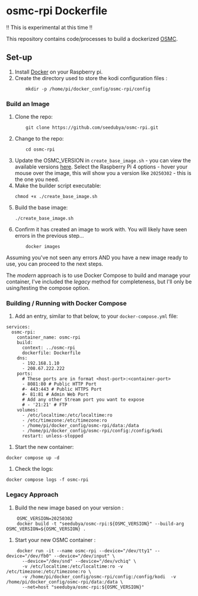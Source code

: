 # osmc-rpi Dockerfile

:bangbang: This is experimental at this time :bangbang:

This repository contains code/processes to build a dockerized [OSMC].


## Set-up

1. Install [Docker](https://www.docker.com/) on your Raspberry pi.
1. Create the directory used to store the kodi configuration files :
    ```shell
        mkdir -p /home/pi/docker_config/osmc-rpi/config
    ```

### Build an Image

1. Clone the repo:
    ```shell
        git clone https://github.com/seedubya/osmc-rpi.git
    ```
1. Change to the repo:
    ```shell
        cd osmc-rpi
    ```
1. Update the OSMC_VERSION in `create_base_image.sh` - you can view the available versions [here]. Select the Raspberry Pi 4 options - hover your mouse over the image, this will show you a version like `20250302` - this is the one you need.
1. Make the builder script executable:
    ```shell
	chmod +x ./create_base_image.sh
    ```
1. Build the base image:
    ```shell
	./create_base_image.sh
    ```
1. Confirm it has created an image to work with. You will likely have seen errors in the previous step...
    ```shell
        docker images
    ```

Assuming you've not seen any errors AND you have a new image ready to use, you can proceed to the next steps.

The _modern_ approach is to use Docker Compose to build and manage your container, I've included the _legacy_ method for completeness, but I'll only be using/testing the compose option.

### Building / Running with Docker Compose

1. Add an entry, similar to that below, to your `docker-compose.yml` file:
  ```shell
  services:
    osmc-rpi:
      container_name: osmc-rpi
      build:
        context: ../osmc-rpi
        dockerfile: Dockerfile
      dns:
        - 192.168.1.10
        - 208.67.222.222
      ports:
        # These ports are in format <host-port>:<container-port>
        - 8081:80 # Public HTTP Port
        #- 443:443 # Public HTTPS Port
        #- 81:81 # Admin Web Port
        # Add any other Stream port you want to expose
        # - '21:21' # FTP
      volumes:
        - /etc/localtime:/etc/localtime:ro
        - /etc/timezone:/etc/timezone:ro
        - /home/pi/docker_config/osmc-rpi/data:/data
        - /home/pi/docker_config/osmc-rpi/config:/config/kodi
        restart: unless-stopped
  ```
1. Start the new container:
  ```shell
  docker compose up -d
  ```
1. Check the logs:
  ```shell
  docker compose logs -f osmc-rpi
  ```

### Legacy Approach

1. Build the new image based on your version :
```
    OSMC_VERSION=20250302
    docker build -t "seedubya/osmc-rpi:${OSMC_VERSION}" --build-arg OSMC_VERSION=${OSMC_VERSION} .
```
1. Start your new OSMC container :
```
    docker run -it --name osmc-rpi --device="/dev/tty1" --device="/dev/fb0" --device="/dev/input" \
      --device="/dev/snd" --device="/dev/vchiq" \
      -v /etc/localtime:/etc/localtime:ro -v /etc/timezone:/etc/timezone:ro \
      -v /home/pi/docker_config/osmc-rpi/config:/config/kodi  -v /home/pi/docker_config/osmc-rpi/data:/data \
      --net=host "seedubya/osmc-rpi:${OSMC_VERSION}"
```

[Docker]: https://www.docker.com/
[OSMC]: https://osmc.tv
[here]: https://osmc.tv/download/
